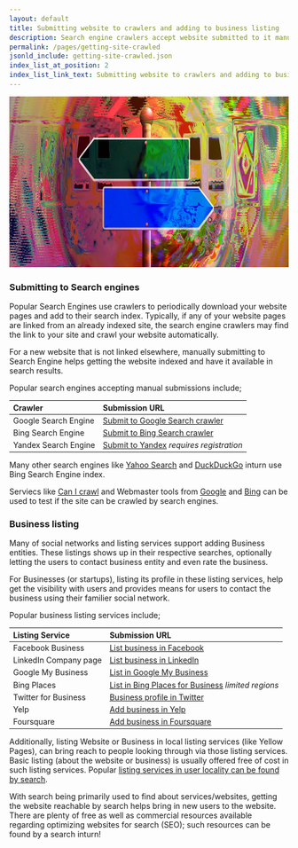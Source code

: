 ```yaml
---
layout: default
title: Submitting website to crawlers and adding to business listing
description: Search engine crawlers accept website submitted to it manually and can crawl from it. Business listing services helps making website visible in the local area.
permalink: /pages/getting-site-crawled
jsonld_include: getting-site-crawled.json
index_list_at_position: 2
index_list_link_text: Submitting website to crawlers and adding to business listing services
---
```


<img src="/assets/images/away-1991860_1920.jpg" width="832" height="308" alt="directions">

### Submitting to Search engines

Popular Search Engines use crawlers to periodically download your website pages and add to their search index. Typically, if any of your website pages are linked from an already indexed site, the search engine crawlers may find the link to your site and crawl your website automatically.

For a new website that is not linked elsewhere, manually submitting to Search Engine helps getting the website indexed and have it available in search results.

Popular search engines accepting manual submissions include;

| Crawler              | Submission URL                                                                        |
|:---------------------|:--------------------------------------------------------------------------------------|
| Google Search Engine | [Submit to Google Search crawler](https://www.google.com/webmasters/tools/submit-url) |
| Bing Search Engine   | [Submit to Bing Search crawler](https:www.bing.com/toolbox/submit-site-url)           |
| Yandex Search Engine | [Submit to Yandex](https://webmaster.yandex.com/sites/add/) _requires registration_   |

Many other search engines like [Yahoo Search](https://search.yahoo.com) and [DuckDuckGo](https://duckduckgo.com/) inturn use Bing Search Engine index.

Serviecs like [Can I crawl](http://canicrawl.com/) and Webmaster tools from [Google](https://www.google.com/webmasters/tools/dashboard) and [Bing](https://www.bing.com/webmaster/diagnostics/seo/analyzer) can be used to test if the site can be crawled by search engines.

### Business listing

Many of social networks and listing services support adding Business entities. These listings shows up in their respective searches, optionally letting the users to contact business entity and even rate the business.

For Businesses (or startups), listing its profile in these listing services, help get the visibility with users and provides means for users to contact the business using their familier social network.

Popular business listing services include;

| Listing Service      | Submission URL                                                                  |
|:---------------------|:--------------------------------------------------------------------------------|
| Facebook Business    | [List business in Facebook](https://www.facebook.com/pages/create/)             |
| LinkedIn Company page| [List business in LinkedIn](https://www.linkedin.com/company/add/show)          |
| Google My Business   | [List in Google My Business](https://www.google.com/business/)                  |
| Bing Places          | [List in Bing Places for Business](https://www.bingplaces.com/DashBoard/Home) _limited regions_ |
| Twitter for Business | [Business profile in Twitter](https://business.twitter.com/en/basics/create-a-twitter-business-profile.html) |
| Yelp                 | [Add business in Yelp](https://biz.yelp.com/signup_business/new)                |
| Foursquare           | [Add business in Foursquare](http://business.foursquare.com/)                   |


Additionally, listing Website or Business in local listing services (like Yellow Pages), can bring reach to people looking through via those listing services. Basic listing (about the website or business) is usually offered free of cost in such listing services. Popular [listing services in user locality can be found by search](https://www.google.com.sg/search?q=business+listing+in+yellow+pages+near+me).

With search being primarily used to find about services/websites, getting the website reachable by search helps bring in new users to the website. There are plenty of free as well as commercial resources available regarding optimizing websites for search (SEO); such resources can be found by a search inturn!
